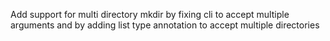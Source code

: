 Add support for multi directory mkdir by fixing cli to accept multiple arguments and by adding list type annotation to accept multiple directories
